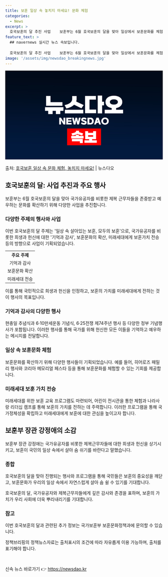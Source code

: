 ```yaml
---
title: 보훈 일상 속 놓치지 마세요! 문화 체험
categories:
  - News
excerpt: >
  호국보훈의 달 추진 사업    보훈부는 6월 호국보훈의 달을 맞아 일상에서 보훈문화를 체험해 국가와 국민을 …
feature_text: >
  ## navernews 실시간 뉴스 속보입니다.

  호국보훈의 달 추진 사업    보훈부는 6월 호국보훈의 달을 맞아 일상에서 보훈문화를 체험해 국가와 국민을 …
image: '/assets/img/newsdao_breakingnews.jpg'
---
```


![뉴스다오 속보](/assets/img/newsdao_breakingnews.jpg)

<p>출처: <a href="https://newsdao.kr/3984" rel="dofollow">호국보훈 일상 속 문화 체험, 놓치지 마세요!</a> | 뉴스다오</p>

<h2 data-ke-size="size26">호국보훈의 달: 사업 추진과 주요 행사</h2>

<p data-ke-size="size16">보훈부는 6월 호국보훈의 달을 맞아 국가유공자를 비롯한 제복 근무자들을 존중받고 예우하는 문화를 확산하기 위해 다양한 사업을 추진합니다.</p>

<h3>다양한 주제의 행사와 사업</h3>

<p data-ke-size="size16">이번 호국보훈의 달 주제는 '일상 속 살아있는 보훈, 모두의 보훈'으로, 국가유공자를 비롯한 희생과 헌신에 대한 '기억과 감사', 보훈문화의 확산, 미래세대에게 보훈가치 전승 등의 방향으로 사업이 기획되었습니다.</p>

<table>
  <tr>
    <td style="text-align: center; height: 17px;"><b>주요 주제</b></td>
  </tr>
  <tr>
    <td style="text-align: center; height: 17px;">기억과 감사</td>
  </tr>
  <tr>
    <td style="text-align: center; height: 17px;">보훈문화 확산</td>
  </tr>
  <tr>
    <td style="text-align: center; height: 17px;">미래세대 전승</td>
  </tr>
</table>

<p data-ke-size="size16">이를 통해 국민적으로 희생과 헌신을 인정하고, 보훈의 가치를 미래세대에게 전하는 것이 행사의 목표입니다.</p>

<h3>기억과 감사의 다양한 행사</h3>

<p data-ke-size="size16">현충일 추념식과 6·10만세운동 기념식, 6·25전쟁 제74주년 행사 등 다양한 정부 기념행사가 포함됩니다. 이러한 행사를 통해 국가를 위해 헌신한 모든 이들을 기억하고 예우하는 메시지를 전달합니다.</p>

<h3>일상 속 보훈문화 체험</h3>

<p data-ke-size="size16">보훈문화를 확산하기 위해 다양한 행사들이 기획되었습니다. 예를 들어, 히어로즈 패밀리 행사와 코리아 메모리얼 페스타 등을 통해 보훈문화를 체험할 수 있는 기회를 제공합니다.</p>

<h3>미래세대 보훈 가치 전승</h3>

<p data-ke-size="size16">미래세대를 위한 보훈 교육 프로그램도 마련되어, 어린이 전시관을 통한 체험과 나라사랑 리더십 캠프를 통해 보훈의 가치를 전하는 데 주력합니다. 이러한 프로그램을 통해 국가정체성을 확립하고 미래세대에게 보훈에 대한 관심을 높이고자 합니다.</p>

<h2 data-ke-size="size26">보훈부 장관 강정애의 소감</h2>

<p data-ke-size="size16">보훈부 장관 강정애는 국가유공자를 비롯한 제복근무자들에 대한 희생과 헌신을 상기시키고, 보훈이 국민의 일상 속에서 살아 숨 쉬기를 바란다고 말했습니다.</p>

<h3>종합</h3>

<p data-ke-size="size16">호국보훈의 달을 맞아 진행되는 행사와 프로그램을 통해 국민들은 보훈의 중요성을 깨닫고, 보훈문화가 우리의 일상 속에서 자연스럽게 살아 숨 쉴 수 있기를 기대합니다.</p>

<p data-ke-size="size16">호국보훈의 달, 국가유공자와 제복근무자들에게 깊은 감사와 존경을 표하며, 보훈의 가치가 우리 사회에 더욱 뿌리내리기를 기대합니다.</p>

<h3>참고</h3>

<p data-ke-size="size16">이번 호국보훈의 달과 관련된 추가 정보는 국가보훈부 보훈문화정책과에 문의할 수 있습니다.</p>
<p data-ke-size="size16">정책브리핑의 정책뉴스자료는 출처표시의 조건에 따라 자유롭게 이용 가능하며, 출처를 표기해야 합니다.</p>

<p data-ke-size="size16">&nbsp;</p> 

신속 뉴스 바로가기 👉 <a href="https://newsdao.kr" rel="dofollow">https://newsdao.kr</a>


